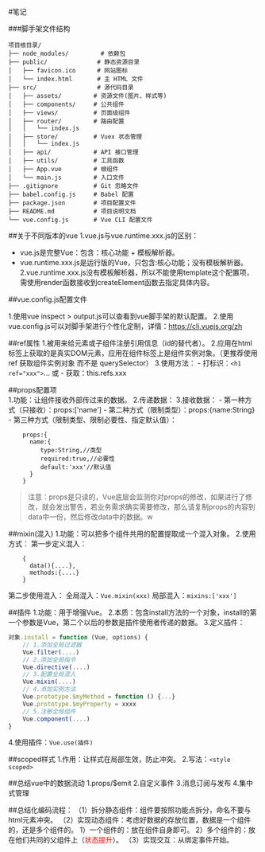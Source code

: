 #笔记

###脚手架文件结构
```
项目根目录/
├── node_modules/         # 依赖包
├── public/              # 静态资源目录
│   ├── favicon.ico      # 网站图标
│   └── index.html       # 主 HTML 文件
├── src/                 # 源代码目录
│   ├── assets/         # 资源文件(图片、样式等)
│   ├── components/     # 公共组件
│   ├── views/          # 页面级组件
│   ├── router/         # 路由配置
│   │   └── index.js
│   ├── store/          # Vuex 状态管理
│   │   └── index.js
│   ├── api/            # API 接口管理
│   ├── utils/          # 工具函数
│   ├── App.vue         # 根组件
│   └── main.js         # 入口文件
├── .gitignore          # Git 忽略文件
├── babel.config.js     # Babel 配置
├── package.json        # 项目配置文件
├── README.md           # 项目说明文档
└── vue.config.js       # Vue CLI 配置文件
```

##关于不同版本的vue
1.vue.js与vue.runtime.xxx.js的区别：
   - vue.js是完整Vue：包含：核心功能 + 模板解析器。
   - vue.runtime.xxx.js是运行版的Vue，只包含:核心功能；没有模板解析器。
2.vue.runtime.xxx.js没有模板解析器，所以不能使用template这个配置项，需使用render函数接收到createElement函数去指定具体内容。

##vue.config.js配置文件

1.使用vue inspect > output.js可以查看到vue脚手架的默认配置。
2.使用vue.config.js可以对脚手架进行个性化定制，详情：https://cli.vuejs.org/zh



##ref属性
1.被用来给元素或子组件注册引用信息（id的替代者）。
2.应用在html标签上获取的是真实DOM元素，应用在组件标签上是组件实例对象。（更推荐使用ref 获取组件实例对象 而不是 querySelector）
3.使用方法：
    - 打标识：```<h1 ref="xxx">```...</h1> 或 <School ref="xxx"></School>
    - 获取：this.refs.xxx


##props配置项  
1.功能：让组件接收外部传过来的数据。
2.传递数据：<Demo name="xxx"/>
3.接收数据：
    - 第一种方式（只接收）：props:['name']
    - 第二种方式（限制类型）：props:{name:String}
    - 第三种方式（限制类型、限制必要性、指定默认值）：
```
    props:{
      name:{
         type:String,//类型
         required:true,//必要性
         default:'xxx'//默认值
      }
    }   
```

>注意：props是只读的，Vue底层会监测你对props的修改，如果进行了修改，就会发出警告，若业务需求确实需要修改，那么请复制props的内容到data中一份，然后修改data中的数据。w

##mixin(混入)
1.功能：可以把多个组件共用的配置提取成一个混入对象。
2.使用方式：
    第一步定义混入：
```
    {
      data(){....},
      methods:{....}
    } 
```

第二步使用混入：
全局混入：```Vue.mixin(xxx)```
局部混入：```mixins:['xxx']```

##插件
1.功能：用于增强Vue。
2.本质：包含install方法的一个对象，install的第一个参数是Vue，第二个以后的参数是插件使用者传递的数据。
3.定义插件：
```js
对象.install = function (Vue, options) {
    // 1.添加全局过滤器
    Vue.filter(....)
    // 2.添加全局指令
    Vue.directive(....)
    // 3.配置全局混入
    Vue.mixin(....)
    // 4.添加实例方法
    Vue.prototype.$myMethod = function () {...}
    Vue.prototype.$myProperty = xxxx
    // 5.注册全局组件
    Vue.component(....)
}  
```

4.使用插件：```Vue.use(插件)```

##scoped样式
1.作用：让样式在局部生效，防止冲突。
2.写法：```<style scoped>```

##总结vue中的数据流动
1.props/$emit
2.自定义事件
3.消息订阅与发布
4.集中式管理   

##总结化编码流程：
（1）拆分静态组件：组件要按照功能点拆分，命名不要与html元素冲突。
（2）实现动态组件：考虑好数据的存放位置，数据是一个组件的，还是多个组件的。
    1）一个组件的：放在组件自身即可。
    2）多个组件的：放在他们共同的父组件上（<span style="color:red">状态提升</span>）。
（3）实现交互：从绑定事件开始。



